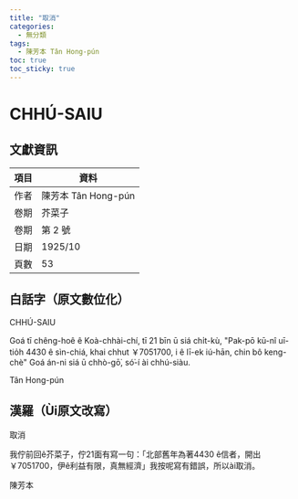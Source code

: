 ```yaml
---
title: "取消"
categories:
  - 無分類
tags:
  - 陳芳本 Tân Hong-pún
toc: true
toc_sticky: true
---
```


# CHHÚ-SAIU

## 文獻資訊

| 項目 | 資料 |
|---|---|
| 作者 | 陳芳本 Tân Hong-pún |
| 卷期 | 芥菜子 |
| 卷期 | 第 2 號 |
| 日期 | 1925/10 |
| 頁數 | 53 |

## 白話字（原文數位化）

CHHÚ-SAIU

Goá tī chêng-hoê ê Koà-chhài-chí, tī 21 bīn ū siá chi̍t-kù, "Pak-pō kū-nî uī-tio̍h 4430 ê sìn-chiá, khai chhut ￥7051700, i ê lī-ek iú-hān, chin bô keng-chè" Goá án-ni siá ū chhò-gō͘, só͘-í ài chhú-siàu.

Tân Hong-pún

## 漢羅（Ùi原文改寫）

取消

我佇前回ê芥菜子，佇21面有寫一句：「北部舊年為著4430 ê信者，開出￥7051700，伊ê利益有限，真無經濟」我按呢寫有錯誤，所以ài取消。

陳芳本
